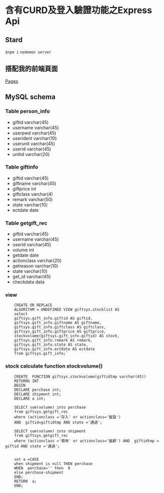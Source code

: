 # 含有CURD及登入驗證功能之Express Api
## Stard
``` $npm i ```
``` nodemon server ```
## 搭配我的前端頁面
[Pages](https://github.com/Yen-An/yensgift)
## MySQL schema
### Table person_info
- giftid varchar(45)
- username varchar(45)
- userpwd varchar(45)
- userident varchar(10)
- userunit varchar(45)
- userid varchar(45)
- unitid varchar(20)
### Table giftinfo
- giftid varchar(45)
- giftname varchar(45)
- giftprice int
- giftclass varchar(4)
- remark varchar(50)
- state varchar(10)
- ectdate date
### Table getgift_rec
- giftid varchar(45)
- username varchar(45)
- userid varchar(45)
- volume int
- getdate date
- actionclass varchar(20)
- getreason varchar(10)
- state varchar(10)
- get_id varchar(45)
- checkdata data
### view

```
	CREATE OR REPLACE
	ALGORITHM = UNDEFINED VIEW giftsys.stocklist AS
	select
	giftsys.gift_info.giftid AS giftid,
	giftsys.gift_info.giftname AS giftname,
	giftsys.gift_info.giftclass AS giftclass,
	giftsys.gift_info.giftprice AS giftprice,
	stockvolume(giftsys.gift_info.giftid) AS stock,
	giftsys.gift_info.remark AS remark,
	giftsys.gift_info.state AS state,
	giftsys.gift_info.ectdate AS ectdate
	from giftsys.gift_info;`
``` 
### stock calculate function stockvolume()

```
	CREATE  FUNCTION giftsys.stockvolume(giftidtmp varchar(45))
	RETURNS INT
	BEGIN
	DECLARE perchase int;
	DECLARE shipment int;
	DECLARE a int;
	
	SELECT sum(volume) into perchase
	from giftsys.getgift_rec 
	where (actionclass ='存入' or actionclass='盤盈') 
	AND  giftid=giftidtmp AND state ='通過';
	
	SELECT sum(volume) into shipment
	from giftsys.getgift_rec
	where (actionclass ='領用' or actionclass='盤虧') AND  giftidtmp = giftid AND state ='通過';
	
	
	set a =CASE 
	when shipment is null THEN perchase
	WHEN  perchase='' then  0
	else perchase-shipment
	END;
	RETURN  a;
	END;
```

